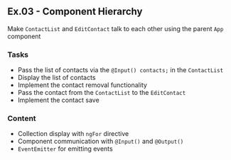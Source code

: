 ## Ex.03 - Component Hierarchy

Make `ContactList` and `EditContact` talk to each other using the parent `App` component 

### Tasks

* Pass the list of contacts via the `@Input() contacts;` in the `ContactList`
* Display the list of contacts
* Implement the contact removal functionality
* Pass the contact from the `ContactList` to the `EditContact`
* Implement the contact save

### Content

* Collection display with `ngFor` directive
* Component communication with `@Input()` and `@Output()`
* `EventEmitter` for emitting events
